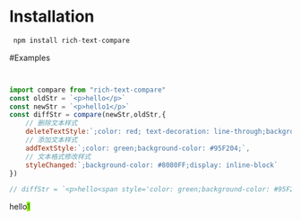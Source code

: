 # Installation
```js
 npm install rich-text-compare
```

#Examples
```js


import compare from "rich-text-compare"
const oldStr = `<p>hello</p>`
const newStr = `<p>hello1</p>`
const diffStr = compare(newStr,oldStr,{
    // 删除文本样式
    deleteTextStyle:`;color: red; text-decoration: line-through;background-color: #F59A23;`,
    // 添加文本样式
    addTextStyle:`;color: green;background-color: #95F204;`,
    // 文本格式修改样式
    styleChanged:`;background-color: #8080FF;display: inline-block`
})

// diffStr = `<p>hello<span style='color: green;background-color: #95F204;'>1</span><p>`

```
<p>hello<span style='color: green;background-color: #95F204;'>1</span><p>
